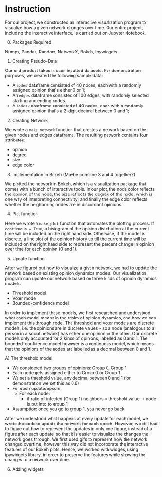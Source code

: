 # Instruction 

For our project, we constructed an interactive visualization program to visualize how a given network changes over time. Our entire project, including the interactive interface, is carried out on Jupyter Notebook. 

0. Packages Required

Numpy, Pandas, Random, NetworkX, Bokeh, Ipywidgets

1. Creating Pseudo-Data 

Our end product takes in user-inputted datasets. For demonstration purposes, we created the following sample data: 
- A `nodes` dataframe consisted of 40 nodes, each with a randomly assigned opinion that's either 0 or 1;  
- An `edges` dataframe consisted of 100 edges, with randomly selected starting and ending nodes.
- A `nodes2` dataframe consisted of 40 nodes, each with a randomly assigned opinion that's a 2-digit decimal between 0 and 1;  

2. Creating Network

We wrote a `make_network` function that creates a network based on the given nodes and edges dataframe. The resulting network contains four attributes:
- opinion 
- degree 
- size 
- edge color

3. Implementation in Bokeh (Maybe combine 3 and 4 together?)

We plotted the network in Bokeh, which is a visualization package that comes with a bunch of interactive tools. In our plot, the node color reflects the opinion of the node; the size reflects the degree of the node, which is one way of interpreting connectivity; and finally the edge color reflects whether the neighboring nodes are in discordant opinions. 

4. Plot function 

Here we wrote a `make_plot` function that automates the plotting process. If `continuous = True`, a histogram of the opinion distribution at the current time will be included on the right hand side. Otherwise, if the model is discrete, a line plot of the opinion history up till the current time will be included on the right hand side to represent the percent change in opinion over time for each opinion (0 and 1).

5. Update function 

After we figured out how to visualize a given network, we had to update the network based on existing opinion dynamics models. Our visualization program can update our network based on three kinds of opinion dynamics models:
- Threshold model
- Voter model
- Bounded-confidence model

In order to implement these models, we first researched and understood what each model means in the realm of opinion dynamics, and how we can implement this through code. The threshold and voter models are discrete models, i.e. the opinions are in discrete values - so a node (analogous to a person in a social network) has either one opinion or the other. Our discrete models only accounted for 2 kinds of opinions, labelled as 0 and 1. The bounded-confidence model however is a continuous model, which means that the opinions of the nodes are labelled as a decimal between 0 and 1.

A) The threshold model
- We considered two groups of opinions: Group 0, Group 1
- Each node gets assigned either to Group 0 or Group 1
- We set a threshold value, any decimal between 0 and 1 (for demonstration we set this as 0.6)
- For each update/epoch:
    - For each node:
        - if ratio of infected (Group 1) neighbors > threshold value
            -> node is put into to group 1 
- Assumption: once you go to group 1, you never go back




After we understood what happens at every update for each model, we wrote the code to update the network for each epoch. However, we still had to figure out how to represent the updates in only one figure, instead of a figure after each update, so that it is easier to visualize the changes the network goes through. We first used gifs to represent how the network changed overtime, however this way did not incorporate the interactive features of our Bokeh plots. Hence, we worked with widges, using ipywidgets library, in order to preserve the features while showing the changes to a network over time.

6. Adding widgets 


